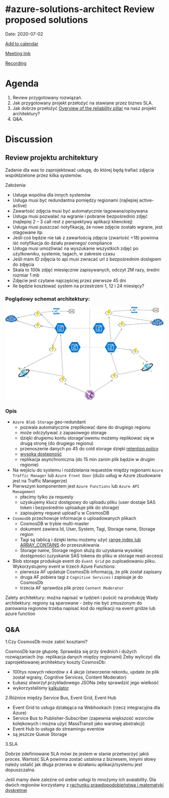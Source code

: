 # #azure-solutions-architect Review proposed solutions

Date: 2020-07-02


[Add to calendar](https://evt.mx/KuVfnCVp)

[Meeting link](https://teams.microsoft.com/l/meetup-join/19%3ameeting_MGNjMTU5MTktN2QxMi00YTRhLThkYmUtYzZkZTM0MGUyYjY5%40thread.v2/0?context=%7b%22Tid%22%3a%22cc58971a-0481-4ec0-bf8d-bb2e265db003%22%2c%22Oid%22%3a%22f907c950-2a9a-4012-b163-af67be63b5d6%22%7d)

[Recording](https://youtu.be/2H8VoSQAw1c)

# Agenda

1. Review przygotowany rozwiązań.
2. Jak przygotowany projekt przełożyć na stawiane przez biznes SLA.
3. Jak dobrze przełożyć [Overview of the reliability pillar](https://docs.microsoft.com/en-us/azure/architecture/framework/resiliency/overview) na nasz projekt architektury?
4. Q&A.

# Discussion

## Review projektu architektury

Zadanie dla was to zaprojektować usługę, do której będą trafiać zdjęcia współdzielone przez kilka systemów.

Założenia:
- Usługa wspólna dla innych systemów
- Usługa musi być redundantna pomiędzy regionami (najlepiej active-active)
- Zawartość zdjęcia musi być automatycznie tagowana/opisywana
- Usługa musi pozwalać na wgranie i pobranie bezpośrednio zdjęć (najlepiej 2 – 3 call rest z perspektywy aplikacji klienckiej)
- Usługa musi puszczać notyfikację, że nowe zdjęcie zostało wgrane, jest otagowane itp.
- Jeśli coś będzie nie tak z zawartością zdjęcia (zwartość +18) powinna iść notyfikacja do działu prawnego/ compliance
- Usługa musi umożliwiać na wyszukanie wszystkich zdjęć po użytkowniku, systemie, tagach, w zakresie czasu
- Jeśli mam ID zdjęcia to api musi zwracać url z bezpośrednim dostępem do zdjęcia
- Skala to 100k zdjęć miesięcznie zapisywanych, odczyt 2M razy, średni rozmiar 1 mb
- Zdjęcie jest czytane najczęściej przez pierwsze 45 dni
- Ile będzie kosztować system na przestrzeni 1, 12 i 24 miesięcy?

### Poglądowy schemat architektury:
![Schemat architektury](images/architektura02072020.jpg)

### Opis
- `Azure Blob Storage` geo-redundant 
    - pozwala automatycznie zreplikować dane do drugiego regionu
    - może odczytywać z zapasowego storage
    - dzięki drugiemu kontu storage'owemu możemy replikować się w drugą stronę (do drugiego regionu)
    - przenoszenie danych po 45 do cold storage dzięki [retention policy](https://docs.microsoft.com/en-us/azure/storage/blobs/storage-lifecycle-management-concepts?tabs=azure-portal)
    - [wysoka dostępność](https://docs.microsoft.com/en-us/azure/storage/common/storage-disaster-recovery-guidance)
    - replikacja asynchroniczna (do 15 min zanim plik będzie w drugim regionie)
- Na wejściu do systemu i rozdzielania requestów między regionami `Azure Traffic Manager` lub `Azure Front Door` (dużo usług w Azure zbudowane jest na Traffic Managerze)
- Pierwszym komponentem jest `Azure Functions` lub `Azure API Management`
    - płacimy tylko za requesty
    - uzyskujemy klucz dostępowy do uploadu pliku (user dostaje SAS token i bezpośrednio uploaduje plik do storage)
    - zapisujemy request upload'u w CosmosDB
- `CosmosDb` przechowuje informacje o uploadowanych plikach
    - CosmosDB w trybie multi-master
    - dokument zawiera Id, User, System, Tagi, Storage name, Storage region
    - Tagi są tablicą i dzięki temu możemy użyć [range index lub ARRAY_CONTAINS](https://docs.microsoft.com/en-us/azure/cosmos-db/index-overview) do przeszukiwania
    - Storage name, Storage region służą do uzyskania wysokiej dostępności (uzyskanie SAS tokena do pliku w storage read-access) 
- Blob storage produkuje event do `Event Grid` po zuploadowaniu pliku. Wykorzystujemy event w trzech Azure Functions:
    - pierwsza AF updatuje CosmosDb informacją, że plik został zapisany
    - druga AF pobiera tagi z `Cognitive Services` i zapisuje je do CosmosDb
    - trzecia AF sprawdza plik przez `Content Moderator`
    
Zalety architektury: można napisać w tydzień i puścić na produkcję
Wady architektury: regiony są sparowane - żeby nie być zmuszonym do parowania regionów trzeba napisać kod do replikacji na event gridze lub azure function  


## Q&A
1.Czy CosmosDb może zabić kosztami?

CosmosDb karze głupotę. Sprawdza się przy średnich i dużych rozwiązaniach (np. replikacja danych między regionami)
Żeby wyliczyć dla zaprojektowanej architektury koszty CosmosDb: 
- 100tys nowych rekordów x 4 akcje (stworzenie rekordu, update że plik został wgrany, Cognitive Services, Content Moderator)
- Łukasz stworzył przykładowego JSONa żeby sprawdzić jego wielkość
- wykorzystaliśmy [kalkulator](https://cosmos.azure.com/capacitycalculator/)

2.Różnice między Service Bus, Event Grid, Event Hub

- Event Grid to usługa działająca na Webhookach (rzecz integracyjna dla Azure)
- Service Bus to Publisher-Subscriber (zapewnia większość wzorców kolejkowych i można użyć MassTransit jako warstwę abstrakcji)
- Event Hub to usługa do streamingu eventów
- są jeszcze Queue Storage

3.SLA

Dobrze zdefiniowane SLA mówi że jestem w stanie przetworzyć jakiś proces. Wartość SLA powinna zostać ustalona z biznesem, innymi słowy należy ustalić jak długa przerwa w działaniu aplikacji/systemu jest dopuszczalna.

Jeśli mamy dwie zależne od siebie usługi to mnożymy ich avaiability. Dla dwóch regionów korzystamy z [rachunku prawdopodobieństwa i matematyki dyskretnej](https://devops.stackexchange.com/questions/711/how-do-you-calculate-the-compound-service-level-agreement-sla-for-cloud-servic)
